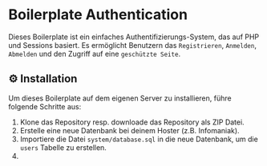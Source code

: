# Boilerplate Authentication

Dieses Boilerplate ist ein einfaches Authentifizierungs-System, das auf PHP und Sessions basiert. Es ermöglicht Benutzern das `Registrieren`, `Anmelden`, `Abmelden` und den Zugriff auf eine `geschützte Seite`.

## ⚙️ Installation

Um dieses Boilerplate auf dem eigenen Server zu installieren, führe folgende Schritte aus:

1. Klone das Repository resp. downloade das Repository als ZIP Datei.
2. Erstelle eine neue Datenbank bei deinem Hoster (z.B. Infomaniak).
3. Importiere die Datei `system/database.sql` in die neue Datenbank, um die `users` Tabelle zu erstellen.
4.
